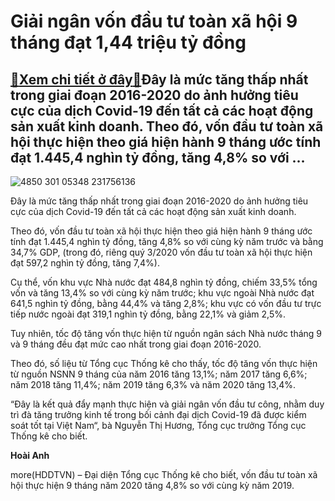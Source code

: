 Giải ngân vốn đầu tư toàn xã hội 9 tháng đạt 1,44 triệu tỷ đồng
===============================================================

[:gift:Xem chi tiết ở đây:gift:](https://hddtvn.com/giai-ngan-von-dau-tu-toan-xa-hoi-9-thang-dat-144-trieu-ty-dong/)Đây là mức tăng thấp nhất trong giai đoạn 2016-2020 do ảnh hưởng tiêu cực của dịch Covid-19 đến tất cả các hoạt động sản xuất kinh doanh. Theo đó, vốn đầu tư toàn xã hội thực hiện theo giá hiện hành 9 tháng ước tính đạt 1.445,4 nghìn tỷ đồng, tăng 4,8% so với …
---------------------------------------------------------------------------------------------------------------------------------------------------------------------------------------------------------------------------------------------------------------------





![4850 301 05348 231756136](https://haiquanonline.com.vn/stores/news_dataimages/hienntt/092020/25/15/4850_301-05348_231756136.jpg?rt=20200929110456 "undefined")



Đây là mức tăng thấp nhất trong giai đoạn 2016-2020 do ảnh hưởng tiêu cực của dịch Covid-19 đến tất cả các hoạt động sản xuất kinh doanh.


Theo đó, vốn đầu tư toàn xã hội thực hiện theo giá hiện hành 9 tháng ước tính đạt 1.445,4 nghìn tỷ đồng, tăng 4,8% so với cùng kỳ năm trước và bằng 34,7% GDP, (trong đó, riêng quý 3/2020 vốn đầu tư toàn xã hội thực hiện đạt 597,2 nghìn tỷ đồng, tăng 7,4%).


Cụ thể, vốn khu vực Nhà nước đạt 484,8 nghìn tỷ đồng, chiếm 33,5% tổng vốn và tăng 13,4% so với cùng kỳ năm trước; khu vực ngoài Nhà nước đạt 641,5 nghìn tỷ đồng, bằng 44,4% và tăng 2,8%; khu vực có vốn đầu tư trực tiếp nước ngoài đạt 319,1 nghìn tỷ đồng, bằng 22,1% và giảm 2,5%.


Tuy nhiên, tốc độ tăng vốn thực hiện từ nguồn ngân sách Nhà nước tháng 9 và 9 tháng đều đạt mức cao nhất trong giai đoạn 2016-2020.


Theo đó, số liệu từ Tổng cục Thống kê cho thấy, tốc độ tăng vốn thực hiện từ nguồn NSNN 9 tháng của năm 2016 tăng 13,1%; năm 2017 tăng 6,6%; năm 2018 tăng 11,4%; năm 2019 tăng 6,3% và năm 2020 tăng 13,4%.


“Đây là kết quả đẩy mạnh thực hiện và giải ngân vốn đầu tư công, nhằm duy trì đà tăng trưởng kinh tế trong bối cảnh đại dịch Covid-19 đã được kiểm soát tốt tại Việt Nam“, bà Nguyễn Thị Hương, Tổng cục trưởng Tổng cục Thống kê cho biết.




**Hoài Anh**



more(HDDTVN) – Đại diện Tổng cục Thống kê cho biết, vốn đầu tư toàn xã hội thực hiện 9 tháng năm 2020 tăng 4,8% so với cùng kỳ năm 2019.

